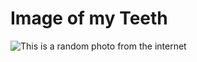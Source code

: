 # Image of my Teeth

![This is a random photo from the internet](https://octodex.github.com/images/yaktocat.png)
